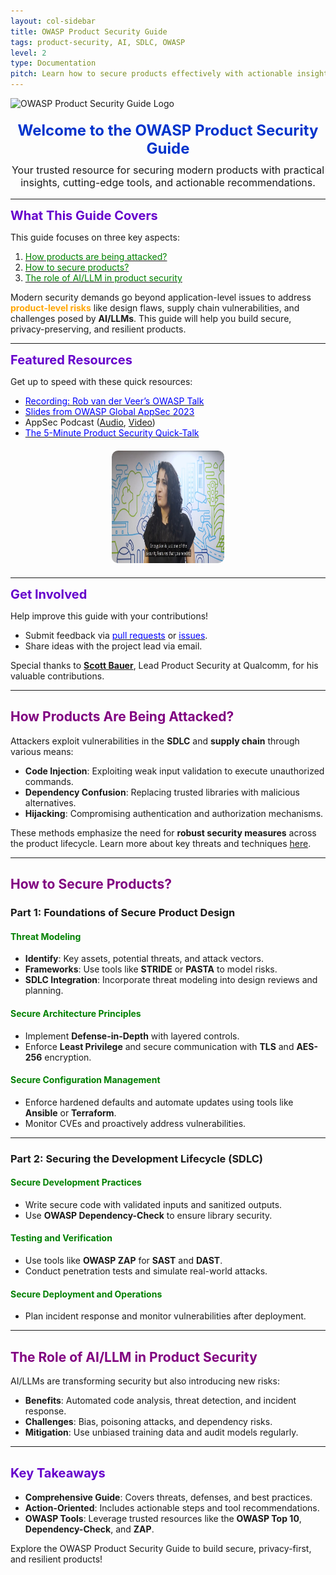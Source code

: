 ```yaml
---
layout: col-sidebar
title: OWASP Product Security Guide
tags: product-security, AI, SDLC, OWASP
level: 2
type: Documentation
pitch: Learn how to secure products effectively with actionable insights into vulnerabilities, design principles, and development lifecycle strategies. Discover the critical role of AI in modern product security.
---
```


<img src="Asset/OWASP_Product_Security_Guide_Logo.png" width="500" height="300" alt="OWASP Product Security Guide Logo">

<div style="text-align:center; margin-top:20px; color:#0033cc; font-size:24px; font-weight:bold;">Welcome to the OWASP Product Security Guide</div>

<p style="text-align:center; font-size:16px; margin-top:10px;">
Your trusted resource for securing modern products with practical insights, cutting-edge tools, and actionable recommendations.
</p>

---

<div style="color:#6600cc; font-size:20px; font-weight:bold;">What This Guide Covers</div>

This guide focuses on three key aspects:
1. [<span style="color:green;">How products are being attacked?</span>](#how-products-are-being-attacked)
2. [<span style="color:green;">How to secure products?</span>](#how-to-secure-products)
3. [<span style="color:green;">The role of AI/LLM in product security</span>](#role-of-ai-llm-in-product-security)

Modern security demands go beyond application-level issues to address **<span style="color:orange;">product-level risks</span>** like design flaws, supply chain vulnerabilities, and challenges posed by **AI/LLMs**. This guide will help you build secure, privacy-preserving, and resilient products.

---

<div style="color:#6600cc; font-size:20px; font-weight:bold;">Featured Resources</div>

Get up to speed with these quick resources:
- [<span style="color:blue;">Recording: Rob van der Veer’s OWASP Talk</span>](https://youtu.be/ol-z_ShulCc?si=xmPFkpjrwrxNYQSX)
- [<span style="color:blue;">Slides from OWASP Global AppSec 2023</span>](https://github.com/OWASP/www-project-ai-security-and-privacy-guide/blob/main/assets/images/20230215-Rob-AIsecurity-Appsec-ForSharing.pdf?raw=true)
- AppSec Podcast ([Audio](https://www.buzzsprout.com/1730684/12313155-rob-van-der-veer-owasp-ai-security-privacy-guide), [Video](https://www.youtube.com/watch?v=SLdn3AwlCAk&))
- [<span style="color:blue;">The 5-Minute Product Security Quick-Talk</span>](https://youtu.be/D6YRQYHVHao?si=Ua_TG5tqy_YiYaVG)

<div style="text-align:center; margin:20px;">
<a href="https://youtu.be/D6YRQYHVHao?si=cMom_KcEa4sIVt6k" target="_blank" rel="noopener noreferrer">
<img src="Asset/talkvideo.jpeg" width="180" height="180" alt="5-Minute Talk Thumbnail" style="border-radius:10px;"/>
</a>
</div>

---

<div style="color:#6600cc; font-size:20px; font-weight:bold;">Get Involved</div>

Help improve this guide with your contributions!  
- Submit feedback via [<span style="color:blue;">pull requests</span>](https://owasp.org/www-project-product-security-guide/#) or [<span style="color:blue;">issues</span>](https://github.com/OWASP/www-project-product-security-guide/issues).  
- Share ideas with the project lead via email.  

Special thanks to **[Scott Bauer](https://www.linkedin.com/in/scott-bauer-90a55531/overlay/about-this-profile/)**, Lead Product Security at Qualcomm, for his valuable contributions.

---

## <span style="color:purple;">How Products Are Being Attacked?</span>

Attackers exploit vulnerabilities in the **SDLC** and **supply chain** through various means:

- **Code Injection**: Exploiting weak input validation to execute unauthorized commands.
- **Dependency Confusion**: Replacing trusted libraries with malicious alternatives.
- **Hijacking**: Compromising authentication and authorization mechanisms.

These methods emphasize the need for **robust security measures** across the product lifecycle. Learn more about key threats and techniques [here](https://jfrog.com/blog/the-importance-of-prioritizing-product-security/).

---

## <span style="color:purple;">How to Secure Products?</span>

### Part 1: Foundations of Secure Product Design

#### <span style="color:green;">Threat Modeling</span>
- **Identify**: Key assets, potential threats, and attack vectors.
- **Frameworks**: Use tools like **STRIDE** or **PASTA** to model risks.
- **SDLC Integration**: Incorporate threat modeling into design reviews and planning.

#### <span style="color:green;">Secure Architecture Principles</span>
- Implement **Defense-in-Depth** with layered controls.
- Enforce **Least Privilege** and secure communication with **TLS** and **AES-256** encryption.

#### <span style="color:green;">Secure Configuration Management</span>
- Enforce hardened defaults and automate updates using tools like **Ansible** or **Terraform**.
- Monitor CVEs and proactively address vulnerabilities.

---

### Part 2: Securing the Development Lifecycle (SDLC)

#### <span style="color:green;">Secure Development Practices</span>
- Write secure code with validated inputs and sanitized outputs.
- Use **OWASP Dependency-Check** to ensure library security.

#### <span style="color:green;">Testing and Verification</span>
- Use tools like **OWASP ZAP** for **SAST** and **DAST**.
- Conduct penetration tests and simulate real-world attacks.

#### <span style="color:green;">Secure Deployment and Operations</span>
- Plan incident response and monitor vulnerabilities after deployment.

---

## <span style="color:purple;">The Role of AI/LLM in Product Security</span>

AI/LLMs are transforming security but also introducing new risks:
- **Benefits**: Automated code analysis, threat detection, and incident response.
- **Challenges**: Bias, poisoning attacks, and dependency risks.
- **Mitigation**: Use unbiased training data and audit models regularly.

---

## <span style="color:#6600cc; font-size:20px; font-weight:bold;">Key Takeaways</span>

- **Comprehensive Guide**: Covers threats, defenses, and best practices.
- **Action-Oriented**: Includes actionable steps and tool recommendations.
- **OWASP Tools**: Leverage trusted resources like the **OWASP Top 10**, **Dependency-Check**, and **ZAP**.

Explore the OWASP Product Security Guide to build secure, privacy-first, and resilient products!
